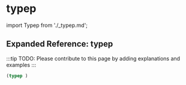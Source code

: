 # typep

import Typep from './_typep.md';

<Typep />

## Expanded Reference: typep

:::tip
TODO: Please contribute to this page by adding explanations and examples
:::

```lisp
(typep )
```
